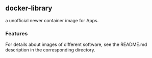 ## docker-library

a unofficial newer container image for Apps.

### Features

For details about images of different software, see the README.md description in the corresponding directory.
